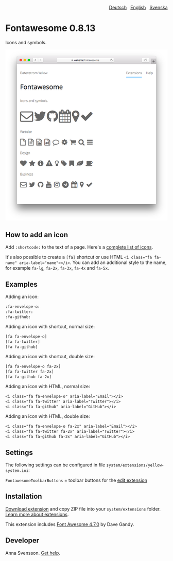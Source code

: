 <p align="right"><a href="README-de.md">Deutsch</a> &nbsp; <a href="README.md">English</a> &nbsp; <a href="README-sv.md">Svenska</a></p>

# Fontawesome 0.8.13

Icons and symbols.

![Screenshot](fontawesome-screenshot.png?raw=true)

## How to add an icon

Add `:shortcode:` to the text of a page. Here's a [complete list of icons](https://fontawesome.com/icons).

It's also possible to create a `[fa]` shortcut or use HTML `<i class="fa fa-name" aria-label="name"></i>`. You can add an additional style to the name, for example `fa-lg`, `fa-2x`, `fa-3x`, `fa-4x` and `fa-5x`.

## Examples

Adding an icon:

    :fa-envelope-o:
    :fa-twitter:
    :fa-github:

Adding an icon with shortcut, normal size:

    [fa fa-envelope-o]
    [fa fa-twitter]
    [fa fa-github]
    
Adding an icon with shortcut, double size:

    [fa fa-envelope-o fa-2x]
    [fa fa-twitter fa-2x]
    [fa fa-github fa-2x]

Adding an icon with HTML, normal size:

    <i class="fa fa-envelope-o" aria-label="Email"></i>
    <i class="fa fa-twitter" aria-label="Twitter"></i>
    <i class="fa fa-github" aria-label="GitHub"></i>

Adding an icon with HTML, double size:

    <i class="fa fa-envelope-o fa-2x" aria-label="Email"></i>
    <i class="fa fa-twitter fa-2x" aria-label="Twitter"></i>
    <i class="fa fa-github fa-2x" aria-label="GitHub"></i>

## Settings

The following settings can be configured in file `system/extensions/yellow-system.ini`:

`FontawesomeToolbarButtons` = toolbar buttons for the [edit extension](https://github.com/annaesvensson/yellow-edit)  

## Installation

[Download extension](https://github.com/annaesvensson/yellow-fontawesome/archive/main.zip) and copy ZIP file into your `system/extensions` folder. [Learn more about extensions](https://github.com/annaesvensson/yellow-update).

This extension includes [Font Awesome 4.7.0](https://github.com/FortAwesome/Font-Awesome) by Dave Gandy.

## Developer

Anna Svensson. [Get help](https://datenstrom.se/yellow/help/).
